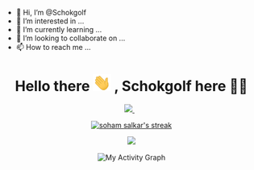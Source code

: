- 👋 Hi, I’m @Schokgolf
- 👀 I’m interested in ...
- 🌱 I’m currently learning ...
- 💞️ I’m looking to collaborate on ...
- 📫 How to reach me ...

<!---
Schokgolf/Schokgolf is a ✨ special ✨ repository because its `README.md` (this file) appears on your GitHub profile.
You can click the Preview link to take a look at your changes.
--->

<h1 align='center'>
  Hello there <img src="https://github.com/ABSphreak/ABSphreak/blob/master/gifs/Hi.gif" width="35px"> , Schokgolf here 👨‍💻
</h1>
<p align='center'>
  <a href="https://instagram.com/kevindeanonly">
    <img src="https://img.shields.io/badge/instagram-%23E4405F.svg?&style=for-the-badge&logo=instagram&logoColor=white" />        
  </a>&nbsp;&nbsp; 
</p>


<p align="center">
   <a href="https://github.com/schokgolf/github-readme-streak-stats">
    <img alt="soham salkar's streak" src="http://github-readme-streak-stats.herokuapp.com?user=schokgolf&theme=algolia"/>
  </a>
</p>
<p align='center'>
  <a href="#"><img src="https://github-readme-stats.vercel.app/api?username=schokgolf&show_icons=true&count_private=true&theme=dark" width="500"></a>
</p>

<div align="center">
  


  
  <p align = 'center'>
  <img alt="My Activity Graph" src="https://activity-graph.herokuapp.com/graph?username=schokgolf&bg_color=0D1117&color=5BCDEC&line=5BCDEC&point=FFFFFF&hide_border=true" />
  </p>
